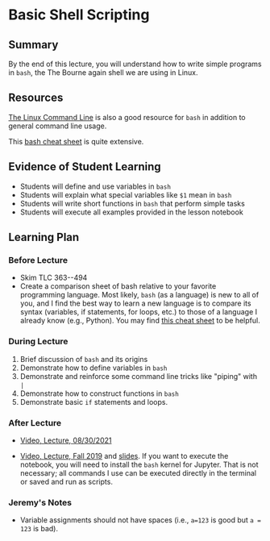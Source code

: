 # Basic Shell Scripting                                                                

## Summary

By the end of this lecture, you will understand how to write simple programs
in `bash`, the The Bourne again shell we are using in Linux.

## Resources

[The Linux Command Line](http://linuxcommand.org/tlcl.php) is also a good resource
for `bash` in addition to general command line usage.

This [bash cheat sheet](https://github.com/LeCoupa/awesome-cheatsheets/blob/master/languages/bash.sh)
is quite extensive.


##  Evidence of Student Learning

  - Students will define and use variables in `bash`
  - Students will explain what special variables like `$1` mean in `bash`
  - Students will write short functions in `bash` that perform simple
    tasks
  - Students will execute all examples provided in the lesson notebook


## Learning Plan

### Before Lecture

  - Skim TLC 363--494
  - Create a comparison sheet of bash relative to your favorite programming
    language. Most likely, `bash` (as a language) is new to all of you, and I
    find the best way to learn a new language is to compare its
    syntax (variables, if statements, for loops, etc.) to those of a language
    I already know (e.g., Python).  You may find [this cheat sheet](https://github.com/LeCoupa/awesome-cheatsheets/blob/master/languages/bash.sh)
    to be helpful.


### During Lecture

  1. Brief discussion of `bash` and its origins
  2. Demonstrate how to define variables in `bash`
  3. Demonstrate and reinforce some command line tricks like "piping" with `|`
  4. Demonstrate how to construct functions in `bash`
  5. Demonstrate basic `if` statements and loops.

### After Lecture

 - [Video, Lecture, 08/30/2021](https://mediasite.k-state.edu/mediasite/Play/73cd959fa3f64655acd957b3c80022421d)

 - [Video, Lecture, Fall 2019](https://mediasite.k-state.edu/mediasite/Play/71e3cbcaaadf46df8134e058a538b5821d)
   and [slides](https://github.com/robertsj/me701/blob/f2020/lectures/BashDemo.ipynb).
   If you want to execute the notebook, you will need to install the `bash` kernel for Jupyter.
   That is not necessary; all commands I use can be executed directly in the terminal or
   saved and run as scripts.

### Jeremy's Notes

 - Variable assignments should not have spaces (i.e., `a=123` is good but `a = 123` is bad).

